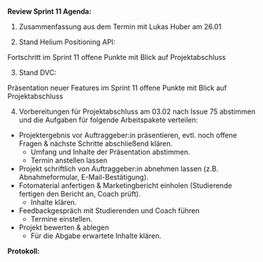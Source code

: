 **Review Sprint 11
Agenda:**


1. Zusammenfassung aus dem Termin mit Lukas Huber am 26.01

2. Stand Helium Positioning API:

Fortschritt im Sprint 11
offene Punkte mit Blick auf Projektabschluss

3. Stand DVC:

Präsentation neuer Features im Sprint 11
offene Punkte mit Blick auf Projektabschluss

4. Vorbereitungen für Projektabschluss am 03.02 nach Issue 75 abstimmen und die Aufgaben für folgende Arbeitspakete verteilen:

- Projektergebnis vor Auftraggeber:in präsentieren, evtl. noch offene Fragen & nächste Schritte abschließend klären.
    - Umfang und Inhalte der Präsentation abstimmen.
    - Termin anstellen lassen
- Projekt schriftlich von Auftraggeber:in abnehmen lassen (z.B. Abnahmeformular, E-Mail-Bestätigung).
- Fotomaterial anfertigen & Marketingbericht einholen (Studierende fertigen den Bericht an, Coach prüft).
    - Inhalte klären.
- Feedbackgespräch mit Studierenden und Coach führen
    - Termine einstellen.
- Projekt bewerten & ablegen
    - Für die Abgabe erwartete Inhalte klären.

**Protokoll:**
